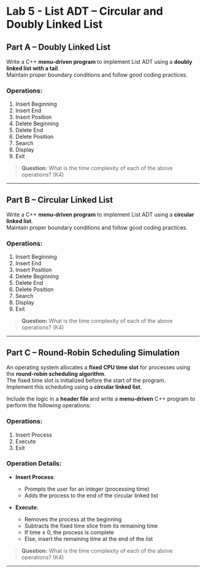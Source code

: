 # Lab 5 - List ADT – Circular and Doubly Linked List

## Part A – Doubly Linked List

Write a C++ **menu-driven program** to implement List ADT using a **doubly linked list with a tail**.  
Maintain proper boundary conditions and follow good coding practices.

### Operations:

1. Insert Beginning  
2. Insert End  
3. Insert Position  
4. Delete Beginning  
5. Delete End  
6. Delete Position  
7. Search  
8. Display  
9. Exit  

>**Question:** What is the time complexity of each of the above operations? (K4)

---

## Part B – Circular Linked List

Write a C++ **menu-driven program** to implement List ADT using a **circular linked list**.  
Maintain proper boundary conditions and follow good coding practices.

### Operations:

1. Insert Beginning  
2. Insert End  
3. Insert Position  
4. Delete Beginning  
5. Delete End  
6. Delete Position  
7. Search  
8. Display  
9. Exit  

>**Question:** What is the time complexity of each of the above operations? (K4)

---

## Part C – Round-Robin Scheduling Simulation

An operating system allocates a **fixed CPU time slot** for processes using the **round-robin scheduling algorithm**.  
The fixed time slot is initialized before the start of the program.  
Implement this scheduling using a **circular linked list**.

Include the logic in a **header file** and write a **menu-driven** C++ program to perform the following operations:

### Operations:

1. Insert Process  
2. Execute  
3. Exit  

### Operation Details:

- **Insert Process**:  
  - Prompts the user for an integer (processing time)  
  - Adds the process to the end of the circular linked list  

- **Execute**:  
  - Removes the process at the beginning  
  - Subtracts the fixed time slice from its remaining time  
  - If time ≤ 0, the process is complete  
  - Else, insert the remaining time at the end of the list  

>**Question:** What is the time complexity of each of the above operations? (K4)

---
